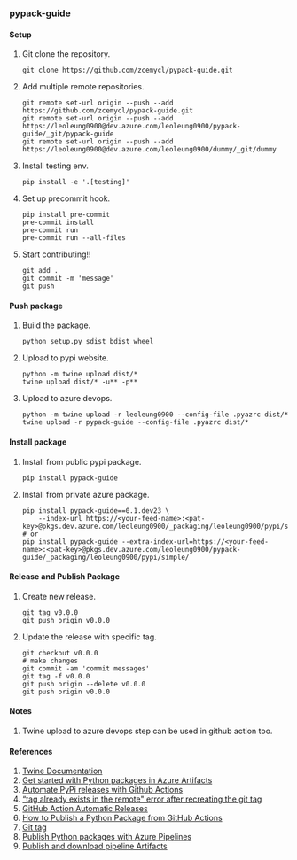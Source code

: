 ### pypack-guide

#### Setup
1. Git clone the repository.
    ```
    git clone https://github.com/zcemycl/pypack-guide.git
    ```
2. Add multiple remote repositories.
    ```
    git remote set-url origin --push --add https://github.com/zcemycl/pypack-guide.git
    git remote set-url origin --push --add https://leoleung0900@dev.azure.com/leoleung0900/pypack-guide/_git/pypack-guide
    git remote set-url origin --push --add https://leoleung0900@dev.azure.com/leoleung0900/dummy/_git/dummy
    ```
3. Install testing env.
    ```
    pip install -e '.[testing]'
    ```
4. Set up precommit hook.
    ```
    pip install pre-commit
    pre-commit install
    pre-commit run
    pre-commit run --all-files
    ```
5. Start contributing!!
    ```
    git add .
    git commit -m 'message'
    git push
    ```

#### Push package
1. Build the package.
    ```
    python setup.py sdist bdist_wheel
    ```
2. Upload to pypi website.
    ```
    python -m twine upload dist/*
    twine upload dist/* -u** -p**
    ```
3. Upload to azure devops.
    ```
    python -m twine upload -r leoleung0900 --config-file .pyazrc dist/*
    twine upload -r pypack-guide --config-file .pyazrc dist/*
    ```

#### Install package
1. Install from public pypi package.
    ```
    pip install pypack-guide
    ```
2. Install from private azure package.
    ```
    pip install pypack-guide==0.1.dev23 \
        --index-url https://<your-feed-name>:<pat-key>@pkgs.dev.azure.com/leoleung0900/_packaging/leoleung0900/pypi/simple
    # or
    pip install pypack-guide --extra-index-url=https://<your-feed-name>:<pat-key>@pkgs.dev.azure.com/leoleung0900/pypack-guide/_packaging/leoleung0900/pypi/simple/
    ```

#### Release and Publish Package
1. Create new release.
    ```
    git tag v0.0.0
    git push origin v0.0.0
    ```
2. Update the release with specific tag.
    ```
    git checkout v0.0.0
    # make changes
    git commit -am 'commit messages'
    git tag -f v0.0.0
    git push origin --delete v0.0.0
    git push origin v0.0.0
    ```

#### Notes
1. Twine upload to azure devops step can be used in github action too. 

#### References
1. [Twine Documentation](https://twine.readthedocs.io/en/stable/)
2. [Get started with Python packages in Azure Artifacts](https://learn.microsoft.com/en-us/azure/devops/artifacts/quickstarts/python-packages?view=azure-devops)
3. [Automate PyPi releases with Github Actions](https://medium.com/@VersuS_/automate-pypi-releases-with-github-actions-4c5a9cfe947d)
4. [“tag already exists in the remote" error after recreating the git tag](https://stackoverflow.com/questions/19298600/tag-already-exists-in-the-remote-error-after-recreating-the-git-tag)
5. [GitHub Action Automatic Releases](https://github.com/marketplace/actions/automatic-releases#supported-parameters)
6. [How to Publish a Python Package from GitHub Actions](https://www.seanh.cc/2022/05/21/publishing-python-packages-from-github-actions/)
7. [Git tag](https://www.atlassian.com/git/tutorials/inspecting-a-repository/git-tag)
8. [Publish Python packages with Azure Pipelines](https://learn.microsoft.com/en-us/azure/devops/pipelines/artifacts/pypi?view=azure-devops&tabs=yaml)
9. [Publish and download pipeline Artifacts](https://learn.microsoft.com/en-us/azure/devops/pipelines/artifacts/pipeline-artifacts?view=azure-devops&tabs=yaml)
